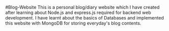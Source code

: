 #Blog-Website
This is a personal blog/diary website which I have created after learning about Node.js and express.js required for backend web development. I have learnt about the basics of Databases and implemented this website with MongoDB for storing everyday's blog contents.
